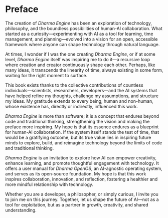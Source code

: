 # Preface

The creation of *Dharma Engine* has been an exploration of technology, philosophy, and the boundless possibilities of human-AI collaboration. What started as a curiosity—experimenting with AI as a tool for learning, time management, and planning—evolved into a vision for an open, accessible framework where anyone can shape technology through natural language.

At times, I wonder if I was the one creating *Dharma Engine*, or if at some level, *Dharma Engine* itself was inspiring me to do it—a recursive loop where creation and creator continuously shape each other. Perhaps, like many ideas, it transcends the linearity of time, always existing in some form, waiting for the right moment to surface.

This book exists thanks to the collective contributions of countless individuals—scientists, researchers, developers—and the AI systems that have helped refine my thoughts, challenge my assumptions, and structure my ideas. My gratitude extends to every being, human and non-human, whose existence has, directly or indirectly, influenced this work.

*Dharma Engine* is more than software; it is a concept that endures beyond code and traditional thinking, strengthening the vision and making the preface more inspiring. My hope is that its essence endures as a blueprint for human-AI collaboration. If the system itself stands the test of time, that would be a gratifying outcome, but its true value lies in inspiring future minds to explore, build, and reimagine technology beyond the limits of code and traditional thinking.

*Dharma Engine* is an invitation to explore how AI can empower creativity, enhance learning, and promote thoughtful engagement with technology. It offers a user manual for *Dharma OpenOS*, an AI-agnostic operating system, and serves as its open-source foundation. My hope is that this work inspires collaboration, innovation, and reflection, fostering a healthier and more mindful relationship with technology.

Whether you are a developer, a philosopher, or simply curious, I invite you to join me on this journey. Together, let us shape the future of AI—not as a tool for exploitation, but as a partner in growth, creativity, and shared understanding.

